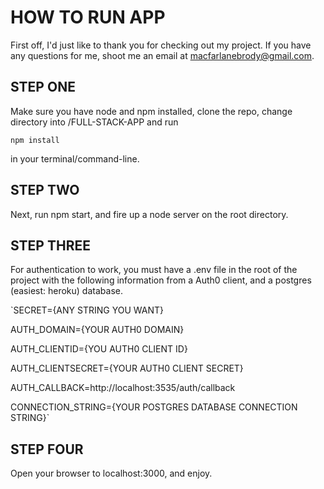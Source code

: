 # HOW TO RUN APP

First off, I'd just like to thank you for checking out my project.  If you have any questions for me, shoot me an email at macfarlanebrody@gmail.com.


## STEP ONE

Make sure you have node and npm installed, clone the repo, change directory into /FULL-STACK-APP and run

`npm install`

in your terminal/command-line.


## STEP TWO

Next, run npm start, and fire up a node server on the root directory.


## STEP THREE

For authentication to work, you must have a .env file in the root of the project with the following information from a Auth0 client, and a postgres (easiest: heroku) database.

`SECRET={ANY STRING YOU WANT}

AUTH_DOMAIN={YOUR AUTH0 DOMAIN}

AUTH_CLIENTID={YOU AUTH0 CLIENT ID}

AUTH_CLIENTSECRET={YOUR AUTH0 CLIENT SECRET}

AUTH_CALLBACK=http://localhost:3535/auth/callback

CONNECTION_STRING={YOUR POSTGRES DATABASE CONNECTION STRING}`


## STEP FOUR

Open your browser to localhost:3000, and enjoy.